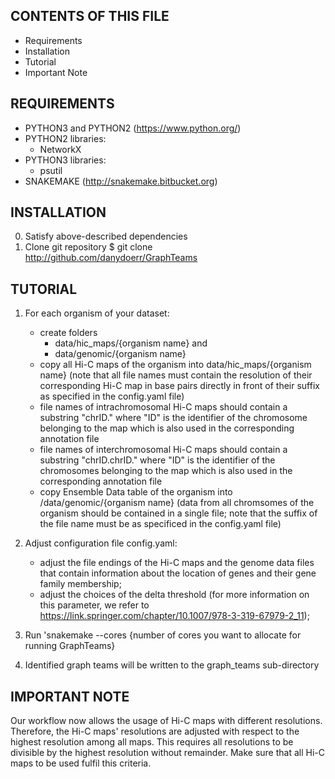 CONTENTS OF THIS FILE
------------------------------------------------------------------------------

* Requirements
* Installation
* Tutorial
* Important Note


REQUIREMENTS
------------------------------------------------------------------------------

* PYTHON3 and PYTHON2 (https://www.python.org/)
* PYTHON2 libraries:
    - NetworkX
* PYTHON3 libraries:
    - psutil
* SNAKEMAKE (http://snakemake.bitbucket.org)


INSTALLATION
------------------------------------------------------------------------------

0. Satisfy above-described dependencies
1. Clone git repository
    $ git clone http://github.com/danydoerr/GraphTeams


TUTORIAL
------------------------------------------------------------------------------

1. For each organism of your dataset:
    * create folders 
        - data/hic_maps/{organism name} and 
        - data/genomic/{organism name}
    * copy all Hi-C maps of the organism into data/hic_maps/{organism name} 
      (note that all file names must contain the resolution of their 
      corresponding Hi-C map in base pairs directly in front of their suffix 
      as specified in the config.yaml file)
    * file names of intrachromosomal Hi-C maps should contain a substring 
      "chrID." where "ID" is the identifier of the chromosome belonging to the
      map which is also used in the corresponding annotation file
    * file names of interchromosomal Hi-C maps should contain a substring
      "chrID.chrID." where "ID" is the identifier of the chromosomes belonging 
      to the map which is also used in the corresponding annotation file
    * copy Ensemble Data table of the organism into /data/genomic/{organism
      name} (data from all chromsomes of the organism should be contained in a
      single file; note that the suffix of the file name must be as specificed
      in the config.yaml file)

2. Adjust configuration file config.yaml:
    * adjust the file endings of the Hi-C maps and the genome data files that
      contain information about the location of genes and their gene family
      membership; 
    * adjust the choices of the delta threshold (for more information on this
      parameter, we refer to https://link.springer.com/chapter/10.1007/978-3-319-67979-2_11);

3. Run 'snakemake --cores {number of cores you want to allocate for running GraphTeams}
4. Identified graph teams will be written to the graph_teams sub-directory

IMPORTANT NOTE
------------------------------------------------------------------------------

Our workflow now allows the usage of Hi-C maps with different resolutions.
Therefore, the Hi-C maps' resolutions are adjusted with respect to the highest
resolution among all maps. This requires all resolutions to be divisible by the
highest resolution without remainder. Make sure that all Hi-C maps to be used
fulfil this criteria.
